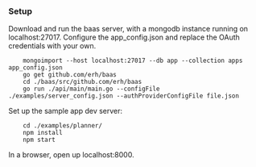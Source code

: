 ### Setup

Download and run the baas server, with a mongodb instance running on localhost:27017.
Configure the app_config.json and replace the OAuth credentials with your own.

```
	mongoimport --host localhost:27017 --db app --collection apps app_config.json
	go get github.com/erh/baas
	cd ./baas/src/github.com/erh/baas
	go run ./api/main/main.go --configFile ./examples/server_config.json --authProviderConfigFile file.json
```

Set up the sample app dev server:

```
	cd ./examples/planner/
	npm install
	npm start
```

In a browser, open up localhost:8000.

